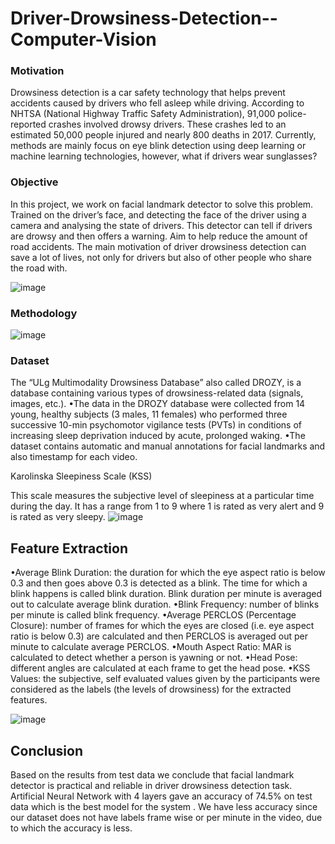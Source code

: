 # Driver-Drowsiness-Detection--Computer-Vision

### Motivation 
Drowsiness detection is a car safety technology that helps prevent accidents caused by drivers who fell asleep while driving.
According to NHTSA (National Highway Traffic Safety Administration), 91,000 police-reported crashes involved drowsy drivers. These crashes led to an estimated 50,000 people injured and nearly 800 deaths in 2017.
Currently, methods are mainly focus on eye blink detection using deep learning or machine learning technologies, however, what if drivers wear sunglasses?

### Objective

In this project, we work on facial landmark detector to solve this problem.
Trained on the driver’s face, and detecting the face of the driver using a camera and analysing the state of drivers.
This detector can tell if drivers are drowsy and then offers a warning.
Aim to help reduce the amount of road accidents.
The main motivation of driver drowsiness detection can save a lot of lives, not only for drivers but also of other people who share the road with.

![image](https://user-images.githubusercontent.com/60303995/170636250-02835e09-0756-490b-a820-32fe10933455.png)


### Methodology

![image](https://user-images.githubusercontent.com/60303995/170636317-3ba2cc37-1065-48ab-8847-b56cc8f4b557.png)


### Dataset

The “ULg Multimodality Drowsiness Database” also called DROZY, is a database containing various types of drowsiness-related data (signals, images, etc.).
•The data in the DROZY database were collected from 14 young, healthy subjects (3 males, 11 females) who performed three successive 10-min psychomotor vigilance tests (PVTs) in conditions of increasing sleep deprivation induced by acute, prolonged waking.
•The dataset contains automatic and manual annotations for facial landmarks and also timestamp for each video.

 Karolinska Sleepiness Scale (KSS)

This scale measures the subjective level of sleepiness at a particular time during the day.
It has a range from 1 to 9 where 1 is rated as very alert and 9 is rated as very sleepy.
![image](https://user-images.githubusercontent.com/60303995/170636412-2812042e-6da0-472b-885f-a98c8dab73a5.png)

## Feature Extraction
•Average Blink Duration: the duration for which the eye aspect ratio is below 0.3 and then goes above 0.3 is detected as a blink. The time for which a blink happens is called blink duration. Blink duration per minute is averaged out to calculate average blink duration.
•Blink Frequency: number of blinks per minute is called blink frequency.
•Average PERCLOS (Percentage Closure): number of frames for which the eyes are closed (i.e. eye aspect ratio is below 0.3) are calculated and then PERCLOS is averaged out per minute to calculate average PERCLOS.
•Mouth Aspect Ratio: MAR is calculated to detect whether a person is yawning or not.
•Head Pose: different angles are calculated at each frame to get the head pose.
•KSS Values: the subjective, self evaluated values given by the participants were considered as the labels (the levels of drowsiness) for the extracted features.

![image](https://user-images.githubusercontent.com/60303995/170636511-ca60e652-2af9-4a49-939e-c9bcb5175af1.png)

## Conclusion
Based on the results from test data we conclude that facial landmark detector is  practical and reliable in driver drowsiness detection task.
Artificial Neural Network with 4 layers gave an accuracy of 74.5% on test data which is the best model for the system .
We have less accuracy since our dataset does not have labels frame wise or per minute in the video, due to which the accuracy is less.

